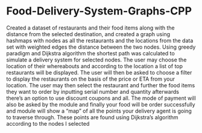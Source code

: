 # Food-Delivery-System-Graphs-CPP

Created a dataset of restaurants and their food items along with the distance 
from the selected destination, and created a graph using hashmaps with nodes as all the 
restaurants and the locations from the data set with weighted edges the 
distance between the two nodes.
Using greedy paradigm and Dijkstra algorithm the shortest path was calculated 
to simulate a delivery system for selected nodes.
The user may choose the location of their whereabouts and according to the 
location a list of top restaurants will be displayed. The user will then be asked 
to choose a filter to display the restaurants on the basis of the price or ETA 
from your location. The user may then select the restaurant and further the 
food items they want to order by inputting serial number and quantity
afterwards there’s an option to use discount coupons and all.
The mode of payment will also be asked by the module and finally your food 
will be order successfully and module will show a “map” of all the points your 
delivery agent is going to traverse through.
These points are found using Dijkstra’s algorithm according to the nodes I
selected
